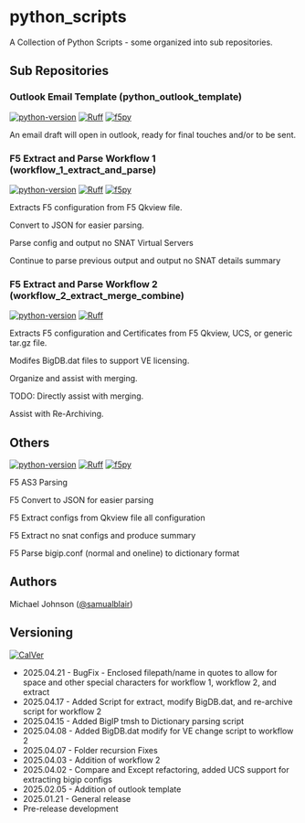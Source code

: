 # python_scripts

A Collection of Python Scripts - some organized into sub repositories.

## Sub Repositories

### Outlook Email Template (python_outlook_template)
[![python-version](https://img.shields.io/badge/python-3.13.1-blue)](https://www.python.org/downloads/)
[![Ruff](https://img.shields.io/endpoint?url=https://raw.githubusercontent.com/astral-sh/ruff/main/assets/badge/v2.json)](https://github.com/astral-sh/ruff)
[![f5py](https://img.shields.io/badge/appscript-darkblue)](https://appscript.sourceforge.io/py-appscript/index.html)

An email draft will open in outlook, ready for final touches and/or to be sent.

### F5 Extract and Parse Workflow 1 (workflow_1_extract_and_parse)
[![python-version](https://img.shields.io/badge/python-3.13.1-blue)](https://www.python.org/downloads/)
[![Ruff](https://img.shields.io/endpoint?url=https://raw.githubusercontent.com/astral-sh/ruff/main/assets/badge/v2.json)](https://github.com/astral-sh/ruff)
[![f5py](https://img.shields.io/badge/f5py-0.3.0-red)](https://pypi.org/project/f5py)

Extracts F5 configuration from F5 Qkview file.

Convert to JSON for easier parsing.

Parse config and output no SNAT Virtual Servers

Continue to parse previous output and output no SNAT details summary

### F5 Extract and Parse Workflow 2 (workflow_2_extract_merge_combine)
[![python-version](https://img.shields.io/badge/python-3.13.1-blue)](https://www.python.org/downloads/)
[![Ruff](https://img.shields.io/endpoint?url=https://raw.githubusercontent.com/astral-sh/ruff/main/assets/badge/v2.json)](https://github.com/astral-sh/ruff)

Extracts F5 configuration and Certificates from F5 Qkview, UCS, or generic tar.gz file.

Modifes BigDB.dat files to support VE licensing.

Organize and assist with merging.

TODO: Directly assist with merging.

Assist with Re-Archiving.

## Others
[![python-version](https://img.shields.io/badge/python-3.13.1-blue)](https://www.python.org/downloads/)
[![Ruff](https://img.shields.io/endpoint?url=https://raw.githubusercontent.com/astral-sh/ruff/main/assets/badge/v2.json)](https://github.com/astral-sh/ruff)
[![f5py](https://img.shields.io/badge/f5py-0.3.0-red)](https://pypi.org/project/f5py)

F5 AS3 Parsing

F5 Convert to JSON for easier parsing

F5 Extract configs from Qkview file all configuration

F5 Extract no snat configs and produce summary

F5 Parse bigip.conf (normal and oneline) to dictionary format

## Authors
Michael Johnson ([@samualblair](https://github.com/samualblair))

## Versioning
[![CalVer](https://img.shields.io/static/v1?label=CalVer&message=YY.0M.0D)](https://calver.org/)

* 2025.04.21 - BugFix - Enclosed filepath/name in quotes to allow for space and other special characters for workflow 1, workflow 2, and extract
* 2025.04.17 - Added Script for extract, modify BigDB.dat, and re-archive script for workflow 2
* 2025.04.15 - Added BigIP tmsh to Dictionary parsing script
* 2025.04.08 - Added BigDB.dat modify for VE change script to workflow 2
* 2025.04.07 - Folder recursion Fixes
* 2025.04.03 - Addition of workflow 2
* 2025.04.02 - Compare and Except refactoring, added UCS support for extracting bigip configs
* 2025.02.05 - Addition of outlook template
* 2025.01.21 - General release
* Pre-release development
